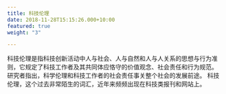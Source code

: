 ```yaml
---
title: 科技伦理
date: 2018-11-28T15:15:26.000+10:00
featured: true
weight: "3"

---
```

科技伦理是指科技创新活动中人与社会、人与自然和人与人关系的思想与行为准则，它规定了科技工作者及其共同体应恪守的价值观念、社会责任和行为规范。 研究者指出，科学伦理和科技工作者的社会责任事关整个社会的发展前途。 科技伦理，这个过去非常陌生的词汇，近年来频频出现在科技类报刊和网站上。